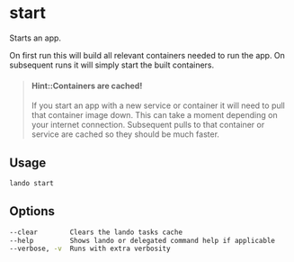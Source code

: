 start
=====

Starts an app.

On first run this will build all relevant containers needed to run the app. On subsequent runs it will simply start the built containers.

> #### Hint::Containers are cached!
>
> If you start an app with a new service or container it will need to pull that container image down. This can take a moment depending on your internet connection. Subsequent pulls to that container or service are cached so they should be much faster.

Usage
-----

```bash
lando start
```

Options
-------

```bash
--clear        Clears the lando tasks cache
--help         Shows lando or delegated command help if applicable
--verbose, -v  Runs with extra verbosity
```
